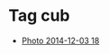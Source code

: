 <!--
title: Tag cub
date: 2020-06-28T14:38:47.946Z
tags:
-->
# Tag cub

 * [Photo 2014-12-03 18](104259354257.md)